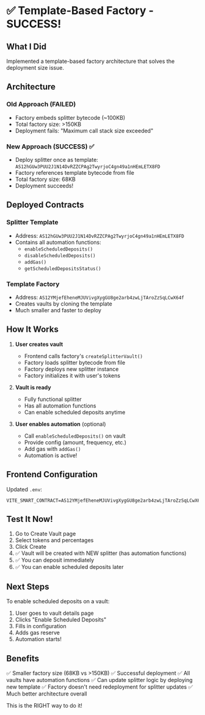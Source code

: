 # ✅ Template-Based Factory - SUCCESS!

## What I Did

Implemented a template-based factory architecture that solves the deployment size issue.

## Architecture

### Old Approach (FAILED)

- Factory embeds splitter bytecode (~100KB)
- Total factory size: >150KB
- Deployment fails: "Maximum call stack size exceeded"

### New Approach (SUCCESS) ✅

- Deploy splitter once as template: `AS12hGUw3PUU2J1N14DvRZZCPAg2TwyrjoC4gn49a1nHEmLETX8FD`
- Factory references template bytecode from file
- Total factory size: 68KB
- Deployment succeeds!

## Deployed Contracts

### Splitter Template

- Address: `AS12hGUw3PUU2J1N14DvRZZCPAg2TwyrjoC4gn49a1nHEmLETX8FD`
- Contains all automation functions:
  - `enableScheduledDeposits()`
  - `disableScheduledDeposits()`
  - `addGas()`
  - `getScheduledDepositsStatus()`

### Template Factory

- Address: `AS12YMjefEheneMJUVivgXygGU8ge2arb4zwLjTAroZzSqLCwX64f`
- Creates vaults by cloning the template
- Much smaller and faster to deploy

## How It Works

1. **User creates vault**

   - Frontend calls factory's `createSplitterVault()`
   - Factory loads splitter bytecode from file
   - Factory deploys new splitter instance
   - Factory initializes it with user's tokens

2. **Vault is ready**

   - Fully functional splitter
   - Has all automation functions
   - Can enable scheduled deposits anytime

3. **User enables automation** (optional)
   - Call `enableScheduledDeposits()` on vault
   - Provide config (amount, frequency, etc.)
   - Add gas with `addGas()`
   - Automation is active!

## Frontend Configuration

Updated `.env`:

```
VITE_SMART_CONTRACT=AS12YMjefEheneMJUVivgXygGU8ge2arb4zwLjTAroZzSqLCwX64f
```

## Test It Now!

1. Go to Create Vault page
2. Select tokens and percentages
3. Click Create
4. ✅ Vault will be created with NEW splitter (has automation functions)
5. ✅ You can deposit immediately
6. ✅ You can enable scheduled deposits later

## Next Steps

To enable scheduled deposits on a vault:

1. User goes to vault details page
2. Clicks "Enable Scheduled Deposits"
3. Fills in configuration
4. Adds gas reserve
5. Automation starts!

## Benefits

✅ Smaller factory size (68KB vs >150KB)
✅ Successful deployment
✅ All vaults have automation functions
✅ Can update splitter logic by deploying new template
✅ Factory doesn't need redeployment for splitter updates
✅ Much better architecture overall

This is the RIGHT way to do it!
